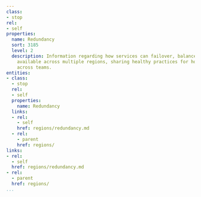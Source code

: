 ```yaml
---
class:
- stop
rel:
- self
properties:
  name: Redundancy
  sort: 3185
  level: 2
  description: Information regarding how services can failover, balanced, and made
    available across multiple regions, sharing healthy practices for how this is done
    across teams.
entities:
- class:
  - stop
  rel:
  - self
  properties:
    name: Redundancy
  links:
  - rel:
    - self
    href: regions/redundancy.md
  - rel:
    - parent
    href: regions/
links:
- rel:
  - self
  href: regions/redundancy.md
- rel:
  - parent
  href: regions/
...
```


